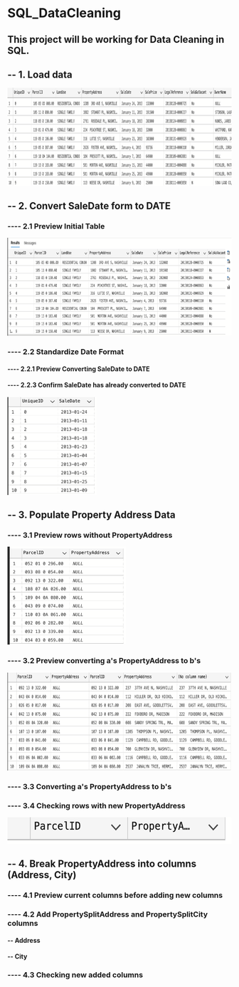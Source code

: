 # SQL_DataCleaning

## This project will be working for Data Cleaning in SQL.

## -- 1. Load data
<img src="Image/1.png" height="220px">

## -- 2. Convert SaleDate form to DATE

### ---- 2.1 Preview Initial Table 
<img src="Image/2.1.png" height="220px">

### ---- 2.2 Standardize Date Format
#### ---- 2.2.1 Preview Converting SaleDate to DATE
#### ---- 2.2.3 Confirm SaleDate has already converted to DATE 
<img src="Image/2.2.3.png" height="220px">

## -- 3. Populate Property Address Data
### ---- 3.1 Preview rows without PropertyAddress
<img src="Image/3.1.png" height="220px">

### ---- 3.2 Preview converting a's PropertyAddress to b's
<img src="Image/3.2.png" height="220px">

### ---- 3.3 Converting a's PropertyAddress to b's
### ---- 3.4 Checking rows with new PropertyAddress
<img src="Image/3.4.png" height="60px">

## -- 4. Break PropertyAddress into columns (Address, City)
### ---- 4.1 Preview current columns before adding new columns
### ---- 4.2 Add PropertySplitAddress and PropertySplitCity columns 
#### -- Address 
#### -- City

### ---- 4.3 Checking new added columns
